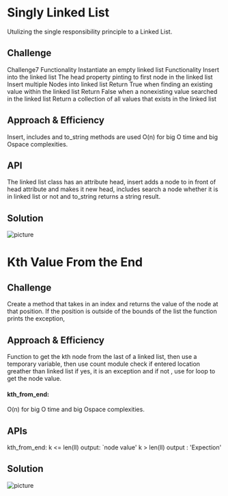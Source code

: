 # Singly Linked List

Utulizing the single responsibility principle to a Linked List.

## Challenge
Challenge7
Functionality Instantiate an empty linked list
Functionality Insert into the linked list
The head property pinting to first node in the linked list
Insert multiple Nodes into linked list
Return True when finding an existing value within the linked list
Return False when a nonexisting value searched in the linked list
Return a collection of all values that exists in the linked list


## Approach & Efficiency

Insert, includes and to_string methods are used O(n) for big O time and big Ospace complexities.

## API

The linked list class has an attribute head, insert adds a node to in front of head attribute and makes it new head, includes search a node whether it is in linked list or not and to_string returns a string result.



## Solution
![picture](./assets/linked-list-2.jpg)

# Kth Value From the End
## Challenge
Create a method that takes in an index and returns the value of the node at that position. If the position is outside of the bounds of the list the function prints the exception,

## Approach & Efficiency
Function to get the kth node from the last of a linked list, then use a temporary variable, then use count module check if entered location greather than linked list if yes, it is an exception and if not , use for loop to get the node value. 
#### kth_from_end:
O(n) for big O time and big Ospace complexities.

## APIs
kth_from_end: 
k <= len(ll) output: `node value' 
k > len(ll) output : 'Expection'


## Solution
![picture](./assets/ll-kth-from-end.jpg)

